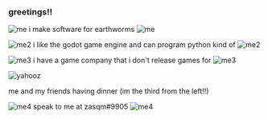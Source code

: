 ### greetings!!

![me](https://user-images.githubusercontent.com/39038795/164950027-0a125bc3-68c5-456b-899b-2c53c03b7304.gif)
i make software for earthworms 
![me](https://user-images.githubusercontent.com/39038795/164950027-0a125bc3-68c5-456b-899b-2c53c03b7304.gif)

![me2](https://user-images.githubusercontent.com/39038795/164950071-75ce530c-63be-4352-8102-3acea522ac10.gif)
i like the godot game engine and can program python kind of
![me2](https://user-images.githubusercontent.com/39038795/164950071-75ce530c-63be-4352-8102-3acea522ac10.gif)

![me3](https://user-images.githubusercontent.com/39038795/164950161-c64a8403-4b41-4eaa-95d1-58306a865e6e.gif)
i have a game company that i don't release games for 
![me3](https://user-images.githubusercontent.com/39038795/164950161-c64a8403-4b41-4eaa-95d1-58306a865e6e.gif)

![yahooz](https://user-images.githubusercontent.com/39038795/164949934-b160d170-9724-480f-a0a7-b926fe4abb02.jpg)

me and my friends having dinner (im the third from the left!!)

![me4](https://user-images.githubusercontent.com/39038795/164950205-11b1e1d9-3870-4746-a384-e5af1bc41ca7.gif)
speak to me at zasqm#9905
![me4](https://user-images.githubusercontent.com/39038795/164950205-11b1e1d9-3870-4746-a384-e5af1bc41ca7.gif)

<!--
**getpos/getpos** is a ✨ _special_ ✨ repository because its `README.md` (this file) appears on your GitHub profile.

Here are some ideas to get you started:

- skeleton!!
- dinner!!
- yahooz??
- foreneral and ever!!

-->
